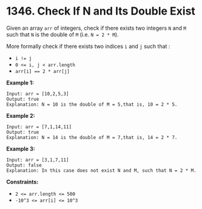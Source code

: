 # 1346. Check If N and Its Double Exist

Given an array `arr` of integers, check if there exists two integers `N` and
`M` such that `N` is the double of `M` (i.e. `N = 2 * M`).

More formally check if there exists two indices `i` and `j` such that :

* `i != j`
* `0 <= i, j < arr.length`
* `arr[i] == 2 * arr[j]`

__Example 1:__

```
Input: arr = [10,2,5,3]
Output: true
Explanation: N = 10 is the double of M = 5,that is, 10 = 2 * 5.
```

__Example 2:__

```
Input: arr = [7,1,14,11]
Output: true
Explanation: N = 14 is the double of M = 7,that is, 14 = 2 * 7.
```

__Example 3:__

```
Input: arr = [3,1,7,11]
Output: false
Explanation: In this case does not exist N and M, such that N = 2 * M.
```
 

__Constraints:__

* `2 <= arr.length <= 500`
* `-10^3 <= arr[i] <= 10^3`

